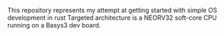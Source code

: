 This repository represents my attempt at getting started with simple OS development in rust
Targeted architecture is a NEORV32 soft-core CPU running on a Basys3 dev board.
